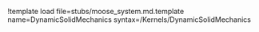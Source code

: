 !template load file=stubs/moose_system.md.template name=DynamicSolidMechanics syntax=/Kernels/DynamicSolidMechanics